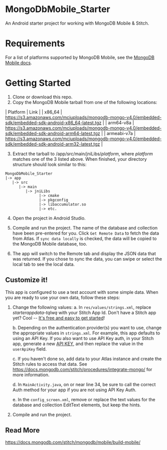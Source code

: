 # MongoDbMobile_Starter
An Android starter project for working with MongoDB Mobile &amp; Stitch.

# Requirements
For a list of platforms supported by MongoDB Mobile, see the 
[MongoDB Mobile docs](https://docs.mongodb.com/stitch/mongodb/mobile/mobile-overview/).

# Getting Started

1. Clone or download this repo.
2. Copy the MongoDB Mobile tarball from one of the following locations:

| Platform    | Link |
| x86_64      | https://s3.amazonaws.com/mciuploads/mongodb-mongo-v4.0/embedded-sdk/embedded-sdk-android-x86_64-latest.tgz |
| arm64-v8a   | https://s3.amazonaws.com/mciuploads/mongodb-mongo-v4.0/embedded-sdk/embedded-sdk-android-arm64-latest.tgz  |
| armeabi-v7a | https://s3.amazonaws.com/mciuploads/mongodb-mongo-v4.0/embedded-sdk/embedded-sdk-android-arm32-latest.tgz  |

3. Extract the tarball to /app/src/main/jniLibs/_platform_, where 
_platform_ matches one of the 3 listed above. When finished, your 
directory structure should look similar to this:
```
MongoDbMobile_Starter
|-> app
   |-> src
      |-> main
         |-> jniLibs
               |-> cmake
               |-> pkgconfig
               |-> libaccumulator.so
               |-> etc.
```

4. Open the project in Android Studio.

5. Compile and run the project. The name of the database and
   collection have been pre-entered for you. Click `Get Remote Data` to 
   fetch the data from Atlas. If `sync data locally` is checked, the data 
   will be copied to the MongoDB Mobile database, too.

6. The app will switch to the Remote tab and display the JSON data that 
   was returned. If you chose to sync the data, you can swipe or select 
   the local tab to see the local data.

## Customize it!
This app is configured to use a test account with some simple data. When 
you are ready to use your own data, follow these steps:

1. Change the following values:
   a. In `res/values/strings.xml`, replace *starterappdata-tqlwq* with your 
      Stitch App Id. Don't have a Stitch app yet? Cool -- [It's free and easy 
      to get started](https://docs.mongodb.com/stitch/procedures/create-stitch-app/)!

   b. Depending on the authentication provider(s) you want to use, change 
      the appropriate values in `strings.xml`. For example, this app 
      defaults to using an API Key. If you also want to use API Key auth, 
      in your Stitch app, generate a 
      new [API KEY](https://docs.mongodb.com/stitch/authentication/api-key/), 
      and then replace the value in the `userApiKey` field.

   c. If you haven't done so, add data to your Atlas instance and create 
      the Stitch rules to access that data. See https://docs.mongodb.com/stitch/procedures/integrate-mongo/
      for more information.

   d. In `MainActivity.java`, on or near line 34, be sure to call the 
      correct Auth method for your app if you are not using API Key Auth.

   e. In the `config_screen.xml`, remove or replace the text values for 
      the database and collection EditText elements, but keep the hints.
   
2. Compile and run the project.

## Read More
https://docs.mongodb.com/stitch/mongodb/mobile/build-mobile/

